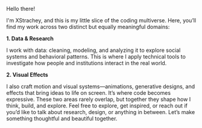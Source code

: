Hello there!

I'm XStrachey, and this is my little slice of the coding multiverse. Here, you’ll find my work across two distinct but equally meaningful domains:

**1. Data & Research**

I work with data: cleaning, modeling, and analyzing it to explore social systems and behavioral patterns. This is where I apply technical tools to investigate how people and institutions interact in the real world.

**2. Visual Effects**

I also craft motion and visual systems—animations, generative designs, and effects that bring ideas to life on screen. It’s where code becomes expressive.
These two areas rarely overlap, but together they shape how I think, build, and explore.
Feel free to explore, get inspired, or reach out if you’d like to talk about research, design, or anything in between. Let’s make something thoughtful and beautiful together.
